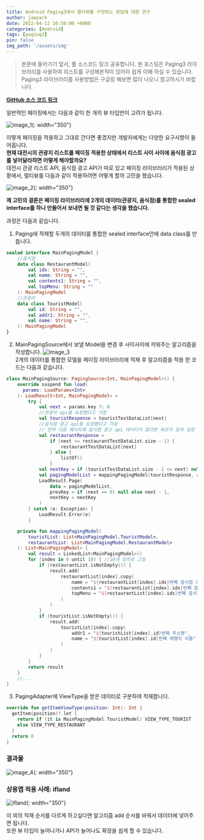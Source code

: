```yaml
---
title: Android Paging3에서 멀티뷰를 구현하는 방법에 대한 연구
author: jaepark
date: 2022-04-12 16:58:00 +0900
categories: [Android]
tags: [paging3]
pin: false
img_path: '/assets/img'
---
```

>본문에 들어가기 앞서, 풀 소스코드 링크 공유합니다. 본 포스팅은 Paging3 라이브러리를 사용하여 리스트를 구성해본적이 있어야 쉽게 이해 하실 수 있습니다. 
>Paging3 라이브러리를 사용방법은 구글링 해보면 많이 나오니 참고하시기 바랍니다.

[**GitHub 소스 코드 링크**](https://github.com/YoonJaePark3908/AndroidLaboratory/tree/main/PagingMultiView)

일반적인 페이징에서는 다음과 같이 한 개의 뷰 타입만이 고려가 됩니다.

![image_1](/android/paging3/multiview/image_1.gif){: width="350"}

이렇게 페이징을 적용하고 그대로 간다면 좋겠지만 개발자에게는 다양한 요구사항이 들어옵니다.<br>
**현재 대전시의 관광지 리스트를 페이징 적용한 상태에서 리스트 사이 사이에 음식점 광고를 넣어달라하면 어떻게 해야할까요?**<br>
대전시 관광 리스트 API, 음식점 광고 API가 따로 있고 페이징 라이브러리가 적용된 상황에서, 멀티뷰를 다음과 같이 적용하려면 어떻게 할까 고민을 했습니다.

![image_2](/android/paging3/multiview/image_2.png){: width="350"}

**제 고민의 결론은 페이징 라이브러리에 2개의 데이터(관광지, 음식점)를 통합한 sealed interface를 하나 만들어서 보내면 될 것 같다는 생각을 했습니다.**

과정은 다음과 같습니다.
1. Paging에 적재할 두개의 데이터를 통합한 sealed interface안에 data class를 만듭니다.
```kotlin
sealed interface MainPagingModel {
	//음식점
    data class RestaurantModel(
        val idx: String = "",
        val name: String = "",
        val contents1: String = "",
        val topMenu: String = ""
    ): MainPagingModel
	//관광지
    data class TouristModel(
        val id: String = "",
        val addr1: String = "",
        val name: String = "",
    ): MainPagingModel
}
```
2. MainPagingSource에서 보낼 Model을 변경 후 사이사이에 끼워주는 알고리즘을 작성합니다.
![image_3](/android/paging3/multiview/image_3.png)<br>
2개의 데이터를 통합한 모델을 페이징 라이브러리에 적재 후 알고리즘을 적용 한 코드는 다음과 같습니다.
```kotlin
class MainPagingSource: PagingSource<Int, MainPagingModel>() {
    override suspend fun load(
      params: LoadParams<Int>
    ): LoadResult<Int, MainPagingModel> =
        try { 
            val next = params.key ?: 0
            //관광지 api를 요청했다고 가정
            val touristResponse = touristTestDataList[next] 
            //음식점 광고 api를 요청했다고 가정
            // 만약 다음 페이지에 음식점 광고 api 데이터가 없다면 찌르지 않게 설정
            val restaurantResponse = 
                if (next <= restaurantTestDataList.size - 1) {
                    restaurantTestDataList[next]
                } else {
                    listOf()
                } 
            val nextKey = if (touristTestDataList.size - 1 <= next) null else next + 1
            val pagingModelList = mappingPagingModel(touristResponse, restaurantResponse)
            LoadResult.Page(
                data = pagingModelList,
                prevKey = if (next == 0) null else next - 1,
                nextKey = nextKey
            )
        } catch (e: Exception) {
            LoadResult.Error(e)
        }

    private fun mappingPagingModel(
        touristList: List<MainPagingModel.TouristModel>,
        restaurantList: List<MainPagingModel.RestaurantModel>
    ): List<MainPagingModel> {
        val result = LinkedList<MainPagingModel>()
        for (index in 0 until 10) { //10개 임의로 고정
            if (restaurantList.isNotEmpty()) {
                result.add(
                    restaurantList[index].copy(
                        name = "${restaurantList[index].idx}번째 음식점 이름",
                        contents1 = "${restaurantList[index].idx}번째 음식점 소개 내용",
                        topMenu = "${restaurantList[index].idx}번째 음식점 인기 메뉴"
                    )
                )
            }
            if (touristList.isNotEmpty()) {
                result.add(
                    touristList[index].copy(
                        addr1 = "${touristList[index].id}번째 주소명",
                        name = "${touristList[index].id}번째 여행지 이름"
                    )
                )
            }
        }
        return result
    }
    //...
}
```
3. PagingAdapter에 ViewType을 받은 데이터로 구분하여 적재합니다.
```kotlin
override fun getItemViewType(position: Int): Int { 
  getItem(position)?.let {
    return if (it is MainPagingModel.TouristModel) VIEW_TYPE_TOURIST 
    else VIEW_TYPE_RESTAURANT
  }
  return 0
}
```

### **결과물**

![image_4](/android/paging3/multiview/image_4.gif){: width="350"}

### **상용앱 적용 사례: ifland**

![ifland](/android/paging3/multiview/ifland.gif){: width="350"}

이 외의 적재 순서를 다르게 하고싶다면 알고리즘 add 순서를 바꿔서 데이터에 넣어주면 됩니다.<br>
또한 뷰 타입이 늘어나거나 API가 늘어나도 확장을 쉽게 할 수 있습니다.


